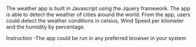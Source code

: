 The weather app is built in Javascript using the Jquery framework. 
The app is able to detect the weather of cities around the world. 
From the app, users could detect the weather conditions in celsius, Wind Speed per kilometer and the humidity by percentage. 

Instruction
-The app could be run in any preferred browser in your system